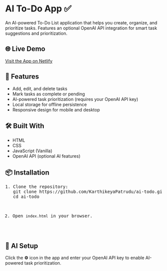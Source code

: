 <h1>AI To-Do App ✅</h1>

<p>An AI-powered To-Do List application that helps you create, organize, and prioritize tasks. 
Features an optional OpenAI API integration for smart task suggestions and prioritization.</p>

<h2>🌐 Live Demo</h2>
<p><a href="https://aitodo-app.netlify.app/" target="_blank">Visit the App on Netlify</a></p>

<h2>🚀 Features</h2>
<ul>
  <li>Add, edit, and delete tasks</li>
  <li>Mark tasks as complete or pending</li>
  <li>AI-powered task prioritization (requires your OpenAI API key)</li>
  <li>Local storage for offline persistence</li>
  <li>Responsive design for mobile and desktop</li>
</ul>

<h2>🛠️ Built With</h2>
<ul>
  <li>HTML</li>
  <li>CSS</li>
  <li>JavaScript (Vanilla)</li>
  <li>OpenAI API (optional AI features)</li>
</ul>

<h2>📦 Installation</h2>
<pre>
1. Clone the repository:
   git clone https://github.com/KarthikeyaPatrudu/ai-todo.git
   cd ai-todo

2. Open <code>index.html</code> in your browser.
</pre>

<h2>🔑 AI Setup</h2>
<p>Click the <strong>⚙️</strong> icon in the app and enter your OpenAI API key to enable AI-powered task prioritization.</p>
